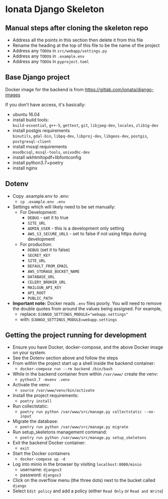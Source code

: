 # Ionata Django Skeleton


## Manual steps after cloning the skeleton repo
* Address all the points in this section then delete it from this file
* Rename the heading at the top of this file to be the name of the project
* Address any `TODO`s in `src/webapp/settings.py`
* Address any `TODO`s in `.example.env`
* Address any `TODO`s in `pyproject.toml`


## Base Django project

Docker image for the backend is from https://gitlab.com/ionata/django-images

If you don't have access, it's basically:

* ubuntu 16.04
* install build tools:  
  `build-essential`, `g++-5`, `gettext`, `git`, `libjpeg-dev`, `locales`, `zlib1g-dev`
* install postgis requirements  
  `binutils`, `gdal-bin`, `libpq-dev`, `libproj-dev`, `libgeos-dev`, `postgis`, `postgresql-client`
* install mssql requirements  
  `msodbcsql`, `mssql-tools`, `unixodbc-dev`
* install wkhtmltopdf+libfontconfig
* install python3.7+poetry
* install nginx


## Dotenv
* Copy .example.env to .env:
  - `cp .example.env .env`
* Settings which will likely need to be set manually:
  - For Development:
    - `DEBUG` - set it to true
    - `SITE_URL`
    - `ADMIN_USER` - this is a development only setting
    - `AWS_S3_SECURE_URLS` - set to false if not using https during development
  - For production:
    - `DEBUG` (set it to false)
    - `SECRET_KEY`
    - `SITE_URL`
    - `DEFAULT_FROM_EMAIL`
    - `AWS_STORAGE_BUCKET_NAME`
    - `DATABASE_URL`
    - `CELERY_BROKER_URL`
    - `MAILGUN_API_KEY`
    - `API_ROOT`
    - `PUBLIC_PATH`
* **Important note:** Docker reads `.env` files poorly. You will need to remove the
  double quotes from around the values being assigned. For example,
  - replace: `DJANGO_SETTINGS_MODULE="webapp.settings"`
  - with: `DJANGO_SETTINGS_MODULE=webapp.settings`


## Getting the project running for development
* Ensure you have Docker, docker-compose, and the above Docker image on your system.
* See the Dotenv section above and follow the steps
* From within the project start up a shell inside the backend container:
  - `docker-compose run --rm backend /bin/bash`
* While in the backend container from within `/var/www/` create the venv:
  - `python3.7 -mvenv .venv`
* Activate the venv:
  - `source /var/www/venv/bin/activate`
* Install the project requirements:
  - `poetry install`
* Run collectstatic:
  - `poetry run python /var/www/src/manage.py collectstatic --no-input`
* Migrate the database:
  - `poetry run python /var/www/src/manage.py migrate`
* Run setup_skeletons management command:
  - `poetry run python /var/www/src/manage.py setup_skeletons`
* Exit the backend Docker container:
  - `exit`
* Start the Docker containers
  - `docker-compose up -d`
* Log into minio in the browser by visiting `localhost:8000/minio`
  - username: `djangos3`
  - password: `djangos3`
* Click on the overflow menu (the three dots) next to the bucket called `django`
* Select `Edit policy` and add a policy (either `Read Only` or `Read and Write`)
